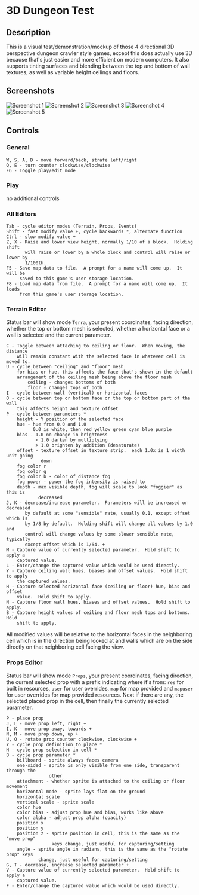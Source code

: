 3D Dungeon Test
===============

Description
-----------
This is a visual test/demonstration/mockup of those 4 directional 3D
perspective dungeon crawler style games, except this does actually use 3D
because that's just easier and more efficient on modern computers.  It also
supports tinting surfaces and blending between the top and bottom of wall
textures, as well as variable height ceilings and floors.

Screenshots
-----------
![Screenshot 1](readme-assets/screen1.png)
![Screenshot 2](readme-assets/screen2.png)
![Screenshot 3](readme-assets/screen3.png)
![Screenshot 4](readme-assets/screen4.png)
![Screenshot 5](readme-assets/screen5.png)

Controls
--------
### General
```
W, S, A, D - move forward/back, strafe left/right
Q, E - turn counter clockwise/clockwise
F6 - Toggle play/edit mode
```

### Play
no additional controls

### All Editors
```
Tab - cycle editor modes (Terrain, Props, Events)
Shift - fast modify value +, cycle backwards *, alternate function
Ctrl - slow modify value +
Z, X - Raise and lower view height, normally 1/10 of a block.  Holding shift
       will raise or lower by a whole block and control will raise or lower by
       1/100th.
F5 - Save map data to file.  A prompt for a name will come up.  It will be
     saved to this game's user storage location.
F8 - Load map data from file.  A prompt for a name will come up.  It loads
     from this game's user storage location.
```

### Terrain Editor
Status bar will show mode `Terra`, your present coordinates, facing direction,
whether the top or bottom mesh is selected, whether a horizontal face or a wall
is selected and the current parameter.

```
C - Toggle between attaching to ceiling or floor.  When moving, the distance
    will remain constant with the selected face in whatever cell is moved to.
U - cycle between "ceiling" and "floor" mesh
    for bias or hue, this affects the face that's shown in the default
    arrangement of the ceiling mesh being above the floor mesh
        ceiling - changes bottoms of both
        floor - changes tops of both
I - cycle between wall (vertical) or horizontal faces
O - cycle between top or bottom face or the top or bottom part of the wall
    this affects height and texture offset
P - cycle between parameters *
    height - Y position of the selected face
    hue - hue from 0.0 and 1.0
          0.0 is white, then red yellow green cyan blue purple
    bias - 1.0 no change in brightness
           < 1.0 darken by multiplying
           > 1.0 brighten by addition (desaturate)
    offset - texture offset in texture strip.  each 1.0x is 1 width unit going
             down
    fog color r
    fog color g
    fog color b - color of distance fog
    fog power - power the fog intensity is raised to
    depth - max visible depth, fog will scale to look "foggier" as this is
            decreased
J, K - decrease/increase parameter.  Parameters will be increased or decreased
       by default at some "sensible" rate, usually 0.1, except offset which is
       by 1/8 by default.  Holding shift will change all values by 1.0 and
       control will change values by some slower sensible rate, typically
       except offset which is 1/64. +
M - Capture value of currently selected parameter.  Hold shift to apply a
    captured value.
L - Enter/change the captured value which would be used directly.
Y - Capture ceiling wall hues, biases and offset values.  Hold shift to apply
    the captured values.
H - Capture selected horizontal face (ceiling or floor) hue, bias and offset
    value.  Hold shift to apply.
N - Capture floor wall hues, biases and offset values.  Hold shift to apply.
B - Capture height values of ceiling and floor mesh tops and bottoms.  Hold
    shift to apply.
```
All modified values will be relative to the horizontal faces in the
neighboring cell which is in the direction being looked at and walls which
are on the side directly on that neighboring cell facing the view.

### Props Editor
Status bar will show mode `Props`, your present coordinates, facing direction,
the current selected prop with a prefix indicating where it's from: `res` for
built in resources, `user` for user overrides, `map` for map provided and
`mapuser` for user overrides for map provided resources.  Next if there are any,
the selected placed prop in the cell, then finally the currently selected
parameter.

```
P - place prop
J, L - move prop left, right +
I, K - move prop away, towards +
N, M - move prop down, up +
U, O - rotate prop counter clockwise, clockwise +
Y - cycle prop definition to place *
H - cycle prop selection in cell *
B - cycle prop parameter *
    billboard - sprite always faces camera
    one-sided - sprite is only visible from one side, transparent through the
                other
    attachment - whether sprite is attached to the ceiling or floor movement
    horizontal mode - sprite lays flat on the ground
    horizontal scale
    vertical scale - sprite scale
    color hue
    color bias - adjust prop hue and bias, works like above
    color alpha - adjust prop alpha (opacity)
    position x
    position y
    position z - sprite position in cell, this is the same as the "move prop"
                 keys change, just useful for capturing/setting
    angle - sprite angle in radians, this is the same as the "rotate prop" keys
            change, just useful for capturing/setting
G, T - decrease, increase selected parameter +
V - Capture value of currently selected parameter.  Hold shift to apply a
    captured value.
F - Enter/change the captured value which would be used directly.
```

